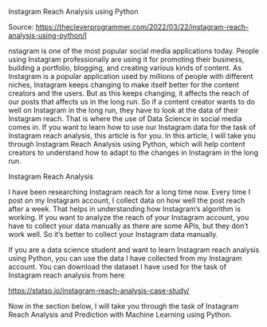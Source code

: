 Instagram Reach Analysis using Python

Source: https://thecleverprogrammer.com/2022/03/22/instagram-reach-analysis-using-python/I

nstagram is one of the most popular social media applications today. People using Instagram professionally are using it for promoting their business, building a portfolio, blogging, and creating various kinds of content. As Instagram is a popular application used by millions of people with different niches, Instagram keeps changing to make itself better for the content creators and the users. But as this keeps changing, it affects the reach of our posts that affects us in the long run. So if a content creator wants to do well on Instagram in the long run, they have to look at the data of their Instagram reach. That is where the use of Data Science in social media comes in. If you want to learn how to use our Instagram data for the task of Instagram reach analysis, this article is for you. In this article, I will take you through Instagram Reach Analysis using Python, which will help content creators to understand how to adapt to the changes in Instagram in the long run.

Instagram Reach Analysis

I have been researching Instagram reach for a long time now. Every time I post on my Instagram account, I collect data on how well the post reach after a week. That helps in understanding how Instagram’s algorithm is working. If you want to analyze the reach of your Instagram account, you have to collect your data manually as there are some APIs, but they don’t work well. So it’s better to collect your Instagram data manually.

If you are a data science student and want to learn Instagram reach analysis using Python, you can use the data I have collected from my Instagram account. You can download the dataset I have used for the task of Instagram reach analysis from here

https://statso.io/instagram-reach-analysis-case-study/

Now in the section below, I will take you through the task of Instagram Reach Analysis and Prediction with Machine Learning using Python.
